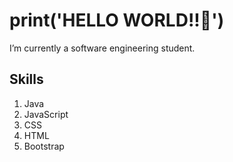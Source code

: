 # print('HELLO WORLD!!👋')
I’m currently a software engineering student.
## Skills 
1. Java
2. JavaScript
3. CSS
4. HTML
5. Bootstrap

<!---
MCss-18/MCss-18 is a ✨ special ✨ repository because its `README.md` (this file) appears on your GitHub profile.
You can click the Preview link to take a look at your changes.
--->
